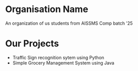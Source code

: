 # Organisation Name
An organization of us students from AISSMS Comp batch '25

# Our Projects
* Traffic Sign recognition sytem using Python
* Simple Grocery Management System using Java
